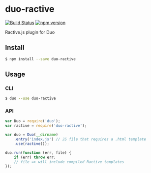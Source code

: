 duo-ractive
=======

[![Build Status](https://travis-ci.org/lucasmotta/duo-ractive.svg?branch=master)](https://travis-ci.org/lucasmotta/duo-ractive)
[![npm version](https://badge.fury.io/js/duo-ractive.svg)](http://badge.fury.io/js/duo-ractive)

Ractive.js plugin for Duo

## Install

```sh
$ npm install --save duo-ractive
```

## Usage

### CLI

```sh
$ duo --use duo-ractive
```

### API

```js
var Duo = require('duo');
var ractive = require('duo-ractive');

var duo = Duo(__dirname)
    .entry('index.js') // JS file that requires a .html template
    .use(ractive());

duo.run(function (err, file) {
    if (err) throw err;
    // file => will include compiled Ractive templates
});
```
